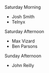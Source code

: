 Saturday Morning

* Josh Smith
* Telnyx


Saturday Afternoon

* Max Vizard
* Ben Parsons

Sunday Afternoon

* John Reilly
